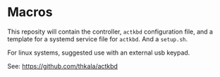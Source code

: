 # Macros
This reposity will contain the controller, `actkbd` configuration file, and a template for a systemd service file for `actkbd`.
And a `setup.sh`.

For linux systems, suggested use with an external usb keypad.

See: https://github.com/thkala/actkbd
